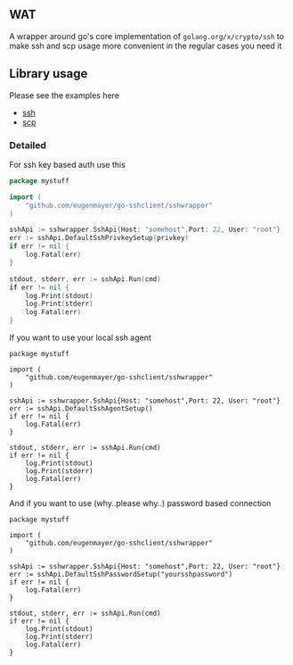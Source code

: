 ## WAT

A wrapper around go's core implementation of `golang.org/x/crypto/ssh` to make ssh and scp usage more convenient in the regular cases you need it

## Library usage

Please see the examples here
 - [ssh](https://github.com/EugenMayer/go-antibash-boilerplate/blob/master/cmd/myssh.go)
 - [scp](https://github.com/EugenMayer/go-antibash-boilerplate/blob/master/cmd/myscp.go)
 


### Detailed
For ssh key based auth use this 
```go
package mystuff

import (
	"github.com/eugenmayer/go-sshclient/sshwrapper"
)

sshApi := sshwrapper.SshApi{Host: "somehost",Port: 22, User: "root"}
err := sshApi.DefaultSshPrivkeySetup(privkey)
if err != nil {
    log.Fatal(err)
}

stdout, stderr, err := sshApi.Run(cmd)
if err != nil {
    log.Print(stdout)
    log.Print(stderr)
    log.Fatal(err)
}
```

If you want to use your local ssh agent

```golang
package mystuff

import (
	"github.com/eugenmayer/go-sshclient/sshwrapper"
)

sshApi := sshwrapper.SshApi{Host: "somehost",Port: 22, User: "root"}
err := sshApi.DefaultSshAgentSetup()
if err != nil {
    log.Fatal(err)
}

stdout, stderr, err := sshApi.Run(cmd)
if err != nil {
    log.Print(stdout)
    log.Print(stderr)
    log.Fatal(err)
}
```

And if you want to use (why..please why..) password based connection

```golang
package mystuff

import (
	"github.com/eugenmayer/go-sshclient/sshwrapper"
)

sshApi := sshwrapper.SshApi{Host: "somehost",Port: 22, User: "root"}
err := sshApi.DefaultSshPasswordSetup("yoursshpassword")
if err != nil {
    log.Fatal(err)
}

stdout, stderr, err := sshApi.Run(cmd)
if err != nil {
    log.Print(stdout)
    log.Print(stderr)
    log.Fatal(err)
}
```


 